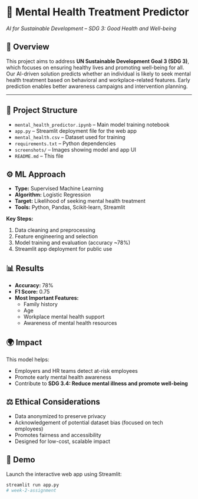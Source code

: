 # 🧠 Mental Health Treatment Predictor  
*AI for Sustainable Development – SDG 3: Good Health and Well-being*

## 📌 Overview

This project aims to address **UN Sustainable Development Goal 3 (SDG 3)**, which focuses on ensuring healthy lives and promoting well-being for all. Our AI-driven solution predicts whether an individual is likely to seek mental health treatment based on behavioral and workplace-related features. Early prediction enables better awareness campaigns and intervention planning.

---

## 📂 Project Structure

- `mental_health_predictor.ipynb` – Main model training notebook  
- `app.py` – Streamlit deployment file for the web app  
- `mental_health.csv` – Dataset used for training  
- `requirements.txt` – Python dependencies  
- `screenshots/` – Images showing model and app UI  
- `README.md` – This file
## ⚙️ ML Approach

- **Type:** Supervised Machine Learning  
- **Algorithm:** Logistic Regression  
- **Target:** Likelihood of seeking mental health treatment  
- **Tools:** Python, Pandas, Scikit-learn, Streamlit

**Key Steps:**
1. Data cleaning and preprocessing  
2. Feature engineering and selection  
3. Model training and evaluation (accuracy ~78%)  
4. Streamlit app deployment for public use



## 📊 Results

- **Accuracy:** 78%  
- **F1 Score:** 0.75  
- **Most Important Features:**  
  - Family history  
  - Age  
  - Workplace mental health support  
  - Awareness of mental health resources


## 🌍 Impact

This model helps:
- Employers and HR teams detect at-risk employees
- Promote early mental health awareness
- Contribute to **SDG 3.4: Reduce mental illness and promote well-being**


## ⚖️ Ethical Considerations

- Data anonymized to preserve privacy  
- Acknowledgement of potential dataset bias (focused on tech employees)  
- Promotes fairness and accessibility  
- Designed for low-cost, scalable impact

## 🚀 Demo

Launch the interactive web app using Streamlit:

```bash
streamlit run app.py
# week-2-assignment
